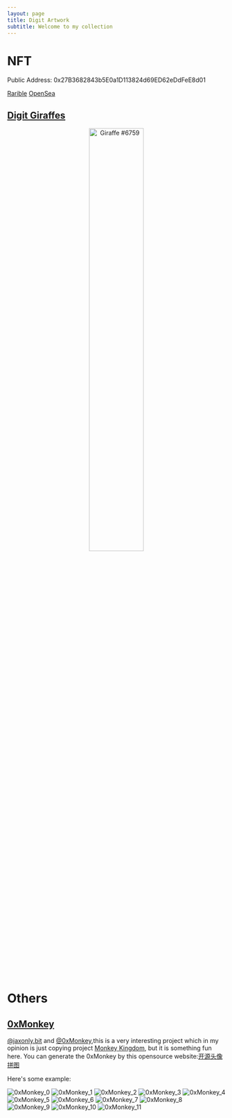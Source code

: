 ```yaml
---
layout: page
title: Digit Artwork
subtitle: Welcome to my collection
---
```


# NFT
Public Address: 0x27B3682843b5E0a1D113824d69ED62eDdFeE8d01

[Rarible](https://rarible.com/user/0x27B3682843b5E0a1D113824d69ED62eDdFeE8d01/owned) [OpenSea](https://opensea.io/PinkR1ver)

## [Digit Giraffes](https://twitter.com/TribeOfGiraffes)
<center>
    <img src="https://img.rarible.com/prod/image/upload/t_image_big/prod-itemImages/0x495f947276749ce646f68ac8c248420045cb7b5e:40482595849772694285173713041642282097106100196042549765489076692661152251905/9338aaca" alt="Giraffe #6759" style="display: block; margin-left: auto margin-right: auto; width: 50%;">
</center>

# Others
## [0xMonkey](http://0xmonkey.xyz/)
[@jaxonly.bit](https://twitter.com/yihaoxu1998) and [@0xMonkey](https://twitter.com/0xmonkey2022),this is a very interesting project which in my opinion is just copying project [Monkey Kingdom](https://monkeykingdom.io/), but it is something fun here.
You can generate the 0xMonkey by this opensource website:[开源头像拼图](https://0xmonkey.fullstack.run/916e686-0-e14fcc8e-8a5cd8a4-44857bff-26b5f466-9bb10ce1-0)

Here's some example:

<div class="gallery">
    <img src="/assets/img/digit_artwork/0xMonkey_0.png" class="gallery-image" alt="0xMonkey_0">
    <img src="/assets/img/digit_artwork/0xMonkey_1.png" class="gallery-image" alt="0xMonkey_1">
    <img src="/assets/img/digit_artwork/0xMonkey_2.png" class="gallery-image" alt="0xMonkey_2">
    <img src="/assets/img/digit_artwork/0xMonkey_3.png" class="gallery-image" alt="0xMonkey_3">
    <img src="/assets/img/digit_artwork/0xMonkey_4.png" class="gallery-image" alt="0xMonkey_4">
    <img src="/assets/img/digit_artwork/0xMonkey_5.png" class="gallery-image" alt="0xMonkey_5">
    <img src="/assets/img/digit_artwork/0xMonkey_6.png" class="gallery-image" alt="0xMonkey_6">
    <img src="/assets/img/digit_artwork/0xMonkey_7.png" class="gallery-image" alt="0xMonkey_7">
    <img src="/assets/img/digit_artwork/0xMonkey_8.png" class="gallery-image" alt="0xMonkey_8">
    <img src="/assets/img/digit_artwork/0xMonkey_9.png" class="gallery-image" alt="0xMonkey_9">
    <img src="/assets/img/digit_artwork/0xMonkey_10.png" class="gallery-image" alt="0xMonkey_10">
    <img src="/assets/img/digit_artwork/0xMonkey_11.png" class="gallery-image" alt="0xMonkey_11">
</div>

